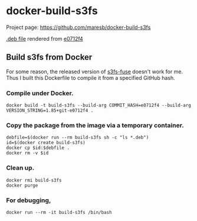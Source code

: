 # docker-build-s3fs

Project page: https://github.com/maresb/docker-build-s3fs

[.deb file](https://github.com/maresb/docker-build-s3fs/blob/deb-e0712f4/s3fs_1.85%2Bgit-e0712f4_amd64.deb) rendered from [e0712f4](https://github.com/s3fs-fuse/s3fs-fuse/tree/e0712f4)

## Build s3fs from Docker

For some reason, the released version of [s3fs-fuse](https://github.com/s3fs-fuse/s3fs-fuse) doesn't work for me.
Thus I built this Dockerfile to compile it from a specified GitHub hash.

### Compile under Docker.
```
docker build -t build-s3fs --build-arg COMMIT_HASH=e0712f4 --build-arg VERSION_STRING=1.85+git-e0712f4 .
```

### Copy the package from the image via a temporary container.
```
debfile=$(docker run --rm build-s3fs sh -c "ls *.deb")
id=$(docker create build-s3fs)
docker cp $id:$debfile .
docker rm -v $id 
```

### Clean up.
```
docker rmi build-s3fs
docker purge
```

### For debugging,
```
docker run --rm -it build-s3fs /bin/bash
```
